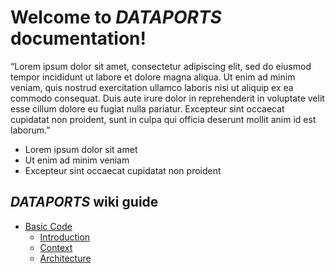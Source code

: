 # Welcome to _DATAPORTS_ documentation!

“Lorem ipsum dolor sit amet, consectetur adipiscing elit, sed do eiusmod tempor incididunt ut labore et dolore magna aliqua. Ut enim ad minim veniam, quis nostrud exercitation ullamco laboris nisi ut aliquip ex ea commodo consequat. Duis aute irure dolor in reprehenderit in voluptate velit esse cillum dolore eu fugiat nulla pariatur. Excepteur sint occaecat cupidatat non proident, sunt in culpa qui officia deserunt mollit anim id est laborum.”

- Lorem ipsum dolor sit amet
- Ut enim ad minim veniam
- Excepteur sint occaecat cupidatat non proident

## _DATAPORTS_ wiki guide

- [Basic Code](https://test-boret-documentation.readthedocs.io/docs/basic_code.html#)
    - [Introduction](https://test-boret-documentation.readthedocs.io/docs/basic_code.html#introduction)
    - [Context](https://test-boret-documentation.readthedocs.io/docs/basic_code.html#context)
    - [Architecture](https://test-boret-documentation.readthedocs.io/docs/basic_code.html#architecture)

